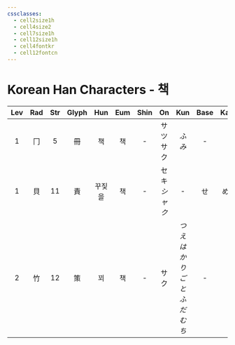 ```yaml
---
cssclasses:
  - cell2size1h
  - cell4size2
  - cell7size1h
  - cell12size1h
  - cell4fontkr
  - cell12fontcn
---
```


# Korean Han Characters - 책

| Lev | Rad | Str | Glyph | Hun | Eum | Shin |     On      |            Kun            | Base | Kana | Simp | Man |  Can  | Viet  |
| :-: | :-: | :-: | :---: | :-: | :-: | :--: | :---------: | :-----------------------: | :--: | :--: | :--: | :-: | :---: | :---: |
|  1  |  冂  |  5  |   冊   |  책  |  책  |  -   |  サツ<br>サク   |           *ふみ*            |  -   |  -   |  册   | cè  | caak3 | sách  |
|  1  |  貝  | 11  |   責   | 꾸짖을 |  책  |  -   | セキ<br>*シャク* |             -             |  せ   |  める  |  责   | zé  | zaak3 | trách |
|  2  |  竹  | 12  |   策   |  꾀  |  책  |  -   |     サク      | *つえ<br>はかりごと<br>ふだ<br>むち* |  -   |  -   |  -   | cè  | caak3 | sách  |
